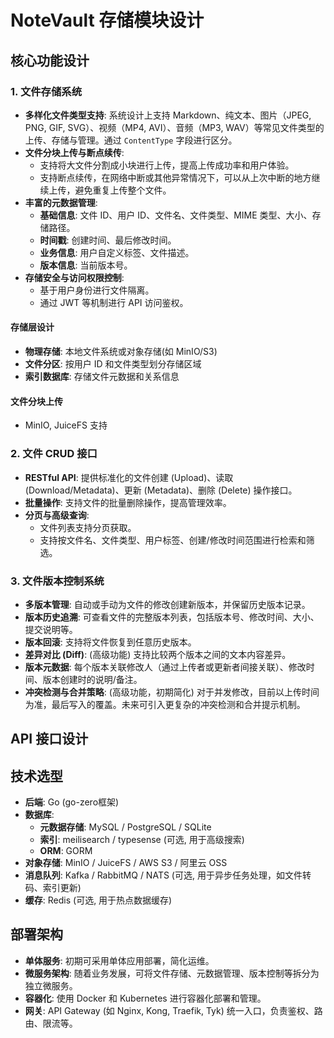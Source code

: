 # NoteVault 存储模块设计

## 核心功能设计

### 1. 文件存储系统

- **多样化文件类型支持**: 系统设计上支持 Markdown、纯文本、图片（JPEG, PNG, GIF, SVG）、视频（MP4, AVI）、音频（MP3, WAV）等常见文件类型的上传、存储与管理。通过 `ContentType` 字段进行区分。
- **文件分块上传与断点续传**:
  - 支持将大文件分割成小块进行上传，提高上传成功率和用户体验。
  - 支持断点续传，在网络中断或其他异常情况下，可以从上次中断的地方继续上传，避免重复上传整个文件。
- **丰富的元数据管理**:
  - **基础信息**: 文件 ID、用户 ID、文件名、文件类型、MIME 类型、大小、存储路径。
  - **时间戳**: 创建时间、最后修改时间。
  - **业务信息**: 用户自定义标签、文件描述。
  - **版本信息**: 当前版本号。
- **存储安全与访问权限控制**:
  - 基于用户身份进行文件隔离。
  - 通过 JWT 等机制进行 API 访问鉴权。

#### 存储层设计

- **物理存储**: 本地文件系统或对象存储(如 MinIO/S3)
- **文件分区**: 按用户 ID 和文件类型划分存储区域
- **索引数据库**: 存储文件元数据和关系信息

#### 文件分块上传

- MinIO, JuiceFS 支持

### 2. 文件 CRUD 接口

- **RESTful API**: 提供标准化的文件创建 (Upload)、读取 (Download/Metadata)、更新 (Metadata)、删除 (Delete) 操作接口。
- **批量操作**: 支持文件的批量删除操作，提高管理效率。
- **分页与高级查询**:
  - 文件列表支持分页获取。
  - 支持按文件名、文件类型、用户标签、创建/修改时间范围进行检索和筛选。

### 3. 文件版本控制系统

- **多版本管理**: 自动或手动为文件的修改创建新版本，并保留历史版本记录。
- **版本历史追溯**: 可查看文件的完整版本列表，包括版本号、修改时间、大小、提交说明等。
- **版本回滚**: 支持将文件恢复到任意历史版本。
- **差异对比 (Diff)**: (高级功能) 支持比较两个版本之间的文本内容差异。
- **版本元数据**: 每个版本关联修改人（通过上传者或更新者间接关联）、修改时间、版本创建时的说明/备注。
- **冲突检测与合并策略**: (高级功能，初期简化) 对于并发修改，目前以上传时间为准，最后写入的覆盖。未来可引入更复杂的冲突检测和合并提示机制。

## API 接口设计

## 技术选型

- **后端**: Go (go-zero框架)
- **数据库**:
  - **元数据存储**: MySQL / PostgreSQL / SQLite
  - **索引**: meilisearch / typesense (可选, 用于高级搜索)
  - **ORM**: GORM
- **对象存储**: MinIO / JuiceFS / AWS S3 / 阿里云 OSS
- **消息队列**: Kafka / RabbitMQ / NATS (可选, 用于异步任务处理，如文件转码、索引更新)
- **缓存**: Redis (可选, 用于热点数据缓存)

## 部署架构

- **单体服务**: 初期可采用单体应用部署，简化运维。
- **微服务架构**: 随着业务发展，可将文件存储、元数据管理、版本控制等拆分为独立微服务。
- **容器化**: 使用 Docker 和 Kubernetes 进行容器化部署和管理。
- **网关**: API Gateway (如 Nginx, Kong, Traefik, Tyk) 统一入口，负责鉴权、路由、限流等。
